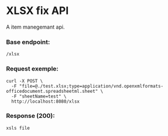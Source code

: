 # XLSX fix API

A item manegemant api.

### Base endpoint:

`/xlsx`

### Request exemple:

```
curl -X POST \
  -F "file=@./test.xlsx;type=application/vnd.openxmlformats-officedocument.spreadsheetml.sheet" \
  -F "sheetName=test" \
  http://localhost:8080/xlsx
```

### Response (200):

`xsls file`
